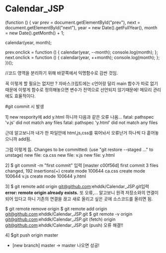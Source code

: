 # Calendar_JSP

(function () {
  var prev = document.getElementById("prev"),
    next = document.getElementById("next"),
    year = new Date().getFullYear(),
    month = new Date().getMonth() + 1;

  calendar(year, month);

  prev.onclick = function () {
    calendar(year, --month);
    console.log(month);
  };
  next.onclick = function () {
    calendar(year, ++month);
    console.log(month);
  };
})();

//코드 영역을 분리하기 위해 바깥쪽에서 익명함수로 감싼 것임.

꼭 이렇게 할 필요는 없지만 ? 
자바스크립트에는 c언어랑 달리 main 함수가 따로 없기 때문에 이렇게 함수로 정의해놓으면
변수가 전역으로 선언되지 않기때문에! 메모리 관리에도 효율적이다.



#git commit 시 발생

1] new respority에 add y.html 하니까 다음과 같은 오류 나옴...
fatal: pathspec 'v.js' did not match any files
fatal: pathspec 'y.html' did not match any files

근데 알고보니까 내가 한 파일안에 html,js,css를 묶어놔서 오류난거 
하나씩 다 흩어놓으니까 add됨.

그럼 이렇게 뜸.
Changes to be committed:
  (use "git restore --staged <file>..." to unstage)
        new file:   ca.css
        new file:   v.js
        new file:   y.html

2] $ git commit -m "first commit" 입력
  [master c00f56d] first commit
 3 files changed, 192 insertions(+)
 create mode 100644 ca.css
 create mode 100644 v.js
 create mode 100644 y.html

3] 
$ git remote add origin git@github.com:ehddk/Calendar_JSP.git입력
**error: remote origin already exists.**
또 오류,...
알고보니 원격 저장소와의 연결이 되어 있다고 하니 기존의 연결을 끊고 새로 올리고 싶은 곳에 소스코드를 올리면 됨.

$ git remote remove origin
$ git remote add origin git@github.com:ehddk/Calendar_JSP.git
$ git remote -v
  origin  git@github.com:ehddk/Calendar_JSP.git (fetch)
  origin  git@github.com:ehddk/Calendar_JSP.git (push)
오류 해결!!

4] $git push origin master
   * [new branch]      master -> master 나오면 성공!
